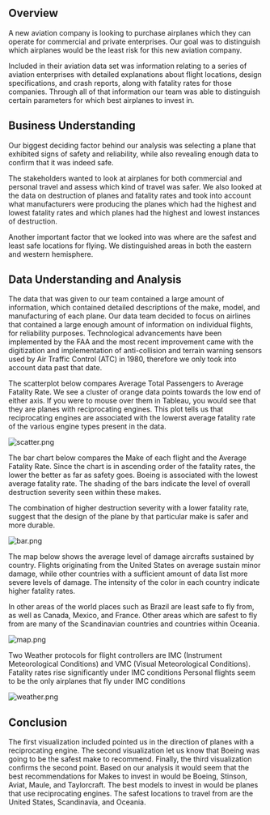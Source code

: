 ## Overview

A new aviation company is looking to purchase airplanes which they can operate for commercial and private enterprises. Our goal was to distinguish which airplanes would be the least risk for this new aviation company. 

Included in their aviation data set was information relating to a series of aviation enterprises with detailed explanations about flight locations, design specifications, and crash reports, along with fatality rates for those companies. Through all of that information our team was able to distinguish certain parameters for which best airplanes to invest in.

## Business Understanding

Our biggest deciding factor behind our analysis was selecting a plane that exhibited signs of safety and reliability, while also revealing enough data to confirm that it was indeed safe.

The stakeholders wanted to look at airplanes for both commercial and personal travel and assess which kind of travel was safer. We also looked at the data on destruction of planes and fatality rates and took into account what manufacturers were producing the planes which had the highest and lowest fatality rates and which planes had the highest and lowest instances of destruction.

Another important factor that we looked into was where are the safest and least safe locations for flying. We distinguished areas in both the eastern and western hemisphere.

## Data Understanding and Analysis

The data that was given to our team contained a large amount of information, which contained detailed descriptions of the make, model, and manufacturing of each plane. Our data team decided to focus on airlines that contained a large enough amount of information on individual flights, for reliability purposes. Technological advancements have been implemented by the FAA and the most recent improvement came with the digitization and implementation of anti-collision and terrain warning sensors used by Air Traffic Control (ATC) in 1980, therefore we only took into account data past that date.

The scatterplot below compares Average Total Passengers to Average Fatality Rate. We see a cluster of orange data points towards the low end of either axis. If you were to mouse over them in Tableau, you would see that they are planes with reciprocating engines. This plot tells us that reciprocating engines are associated with the lowerst average fatality rate of the various engine types present in the data.

![scatter.png](https://github.com/jacobserfaty/phase-1-aviation-data/blob/master/Images/bar.png)

The bar chart below compares the Make of each flight and the Average Fatality Rate. Since the chart is in ascending order of the fatality rates, the lower the better as far as safety goes. Boeing is associated with the lowest average fatality rate. The shading of the bars indicate the level of overall destruction severity seen within these makes.

The combination of higher destruction severity with a lower fatality rate, suggest that the design of the plane by that particular make is safer and more durable.

![bar.png](https://github.com/jacobserfaty/phase-1-aviation-data/blob/master/Images/scatter.png)

The map below shows the average level of damage aircrafts sustained by country. Flights originating from the United States on average sustain minor damage, while other countries with a sufficient amount of data list more severe levels of damage. The intensity of the color in each country indicate higher fatality rates.

In other areas of the world places such as Brazil are least safe to fly from, as well as Canada, Mexico, and France. Other areas which are safest to fly from are many of the Scandinavian countries and countries within Oceania.

![map.png](https://github.com/jacobserfaty/phase-1-aviation-data/blob/master/Images/map.png)

Two Weather protocols for flight controllers are IMC (Instrument Meteorological Conditions) and VMC (Visual Meteorological Conditions). Fatality rates rise significantly under IMC conditions Personal flights seem to be the only airplanes that fly under IMC conditions

![weather.png](https://github.com/jacobserfaty/phase-1-aviation-data/blob/master/Images/weather.png)

## Conclusion

The first visualization included pointed us in the direction of planes with a reciprocating engine. The second visualization let us know that Boeing was going to be the safest make to recommend. Finally, the third visualization confirms the second point. Based on our analysis it would seem that the best recommendations for Makes to invest in would be Boeing, Stinson, Aviat, Maule, and Taylorcraft. The best models to invest in would be planes that use reciprocating engines. The safest locations to travel from are the United States, Scandinavia, and Oceania.
 


```python

```

